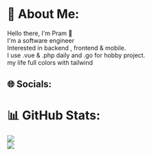 # 💫 About Me:
Hello there, I'm Pram 👋<br>I'm a software engineer<br>Interested in backend , frontend & mobile.<br>I use .vue & .php daily and .go for hobby project.<br>my life full colors with tailwind<br>


## 🌐 Socials:


# 📊 GitHub Stats:
![](https://github-readme-stats.vercel.app/api?username=PramAhmad&theme=dark&hide_border=true&include_all_commits=false&count_private=false)<br/>
![](https://github-readme-streak-stats.herokuapp.com/?user=PramAhmad&theme=dark&hide_border=true)<br/>

<!-- Proudly created with GPRM ( https://gprm.itsvg.in ) -->

